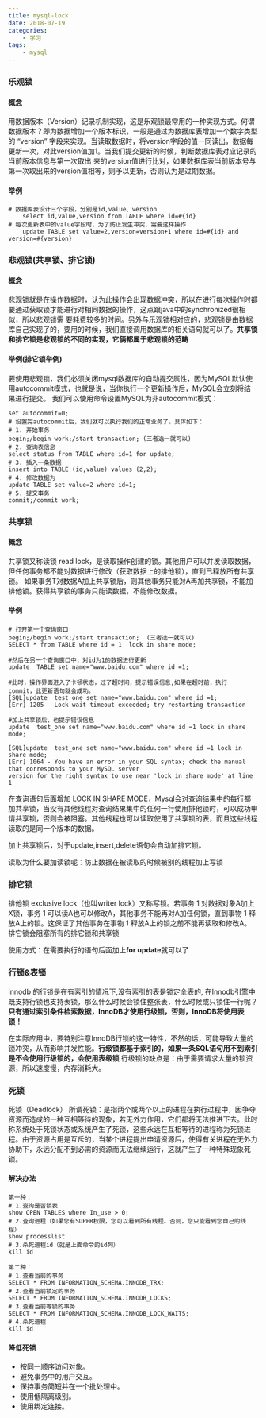 ```yaml
---
title: mysql-lock
date: 2018-07-19
categories:
    - 学习
tags:
    - mysql
---
```


### 乐观锁
#### 概念
用数据版本（Version）记录机制实现，这是乐观锁最常用的一种实现方式。何谓数据版本？即为数据增加一个版本标识，一般是通过为数据库表增加一个数字类型的 “version”
字段来实现。当读取数据时，将version字段的值一同读出，数据每更新一次，对此version值加1。当我们提交更新的时候，判断数据库表对应记录的当前版本信息与第一次取出
来的version值进行比对，如果数据库表当前版本号与第一次取出来的version值相等，则予以更新，否则认为是过期数据。
    
#### 举例

```
# 数据库表设计三个字段，分别是id,value、version
    select id,value,version from TABLE where id=#{id}
# 每次更新表中的value字段时，为了防止发生冲突，需要这样操作
    update TABLE set value=2,version=version+1 where id=#{id} and version=#{version}
```
    
<!-- more -->

### 悲观锁(共享锁、排它锁)
#### 概念

悲观锁就是在操作数据时，认为此操作会出现数据冲突，所以在进行每次操作时都要通过获取锁才能进行对相同数据的操作，这点跟java中的synchronized很相似，所以悲观锁需
要耗费较多的时间。另外与乐观锁相对应的，悲观锁是由数据库自己实现了的，要用的时候，我们直接调用数据库的相关语句就可以了。**共享锁和排它锁是悲观锁的不同的实现，它俩都属于悲观锁的范畴**
    
#### 举例(排它锁举例)
要使用悲观锁，我们必须关闭mysql数据库的自动提交属性，因为MySQL默认使用autocommit模式，也就是说，当你执行一个更新操作后，MySQL会立刻将结果进行提交。
我们可以使用命令设置MySQL为非autocommit模式：

```
set autocommit=0;
# 设置完autocommit后，我们就可以执行我们的正常业务了。具体如下：
# 1. 开始事务
begin;/begin work;/start transaction; (三者选一就可以)
# 2. 查询表信息
select status from TABLE where id=1 for update;
# 3. 插入一条数据
insert into TABLE (id,value) values (2,2);
# 4. 修改数据为
update TABLE set value=2 where id=1;
# 5. 提交事务
commit;/commit work;
```


### 共享锁
#### 概念
共享锁又称读锁 read lock，是读取操作创建的锁。其他用户可以并发读取数据，但任何事务都不能对数据进行修改（获取数据上的排他锁），直到已释放所有共享锁。
如果事务T对数据A加上共享锁后，则其他事务只能对A再加共享锁，不能加排他锁。获得共享锁的事务只能读数据，不能修改数据。
#### 举例
```
# 打开第一个查询窗口
begin;/begin work;/start transaction;  (三者选一就可以)
SELECT * from TABLE where id = 1  lock in share mode;

#然后在另一个查询窗口中，对id为1的数据进行更新
update  TABLE set name="www.baidu.com" where id =1;

#此时，操作界面进入了卡顿状态，过了超时间，提示错误信息,如果在超时前，执行 commit，此更新语句就会成功。
[SQL]update  test_one set name="www.baidu.com" where id =1;
[Err] 1205 - Lock wait timeout exceeded; try restarting transaction

#加上共享锁后，也提示错误信息
update  test_one set name="www.baidu.com" where id =1 lock in share mode;

[SQL]update  test_one set name="www.baidu.com" where id =1 lock in share mode;
[Err] 1064 - You have an error in your SQL syntax; check the manual that corresponds to your MySQL server
version for the right syntax to use near 'lock in share mode' at line 1
```

在查询语句后面增加 LOCK IN SHARE MODE，Mysql会对查询结果中的每行都加共享锁，当没有其他线程对查询结果集中的任何一行使用排他锁时，可以成功申请共享锁，否则会被阻塞。其他线程也可以读取使用了共享锁的表，而且这些线程读取的是同一个版本的数据。

加上共享锁后，对于update,insert,delete语句会自动加排它锁。

读取为什么要加读锁呢：防止数据在被读取的时候被别的线程加上写锁

### 排它锁

排他锁 exclusive lock（也叫writer lock）又称写锁。若事务 1 对数据对象A加上X锁，事务 1 可以读A也可以修改A，其他事务不能再对A加任何锁，直到事物 1 释放A上的锁。这保证了其他事务在事物 1 释放A上的锁之前不能再读取和修改A。排它锁会阻塞所有的排它锁和共享锁

使用方式：在需要执行的语句后面加上**for update**就可以了

### 行锁&表锁
innodb 的行锁是在有索引的情况下,没有索引的表是锁定全表的, 在Innodb引擎中既支持行锁也支持表锁，那么什么时候会锁住整张表，什么时候或只锁住一行呢？ **只有通过索引条件检索数据，InnoDB才使用行级锁，否则，InnoDB将使用表锁！**

在实际应用中，要特别注意InnoDB行锁的这一特性，不然的话，可能导致大量的锁冲突，从而影响并发性能。**行级锁都基于索引的，如果一条SQL语句用不到索引是不会使用行级锁的，会使用表级锁**
行级锁的缺点是：由于需要请求大量的锁资源，所以速度慢，内存消耗大。

### 死锁
死锁（Deadlock）  所谓死锁：是指两个或两个以上的进程在执行过程中，因争夺资源而造成的一种互相等待的现象，若无外力作用，它们都将无法推进下去。此时称系统处于死锁状态或系统产生了死锁，这些永远在互相等待的进程称为死锁进程。由于资源占用是互斥的，当某个进程提出申请资源后，使得有关进程在无外力协助下，永远分配不到必需的资源而无法继续运行，这就产生了一种特殊现象死锁。

#### 解决办法

```
第一种：
# 1.查询是否锁表
show OPEN TABLES where In_use > 0;
# 2.查询进程（如果您有SUPER权限，您可以看到所有线程。否则，您只能看到您自己的线程）
show processlist
# 3.杀死进程id（就是上面命令的id列）
kill id

第二种：
# 1.查看当前的事务
SELECT * FROM INFORMATION_SCHEMA.INNODB_TRX;
# 2.查看当前锁定的事务
SELECT * FROM INFORMATION_SCHEMA.INNODB_LOCKS;
# 3.查看当前等锁的事务
SELECT * FROM INFORMATION_SCHEMA.INNODB_LOCK_WAITS; 
# 4.杀死进程
kill id

```

#### 降低死锁

- 按同一顺序访问对象。 
- 避免事务中的用户交互。 
- 保持事务简短并在一个批处理中。 
- 使用低隔离级别。 
- 使用绑定连接。